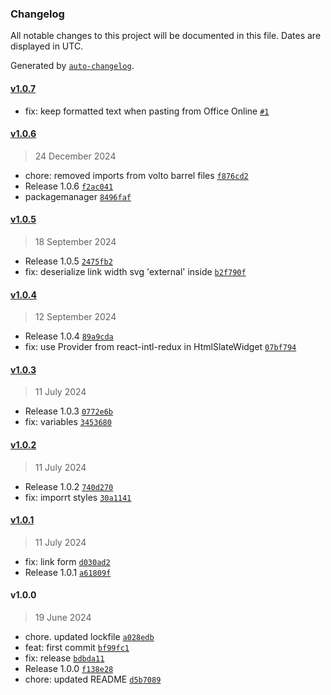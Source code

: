 ### Changelog

All notable changes to this project will be documented in this file. Dates are displayed in UTC.

Generated by [`auto-changelog`](https://github.com/CookPete/auto-changelog).

#### [v1.0.7](https://github.com/RedTurtle/volto-slate-italia/compare/v1.0.6...v1.0.7)

- fix: keep formatted text when pasting from Office Online [`#1`](https://github.com/RedTurtle/volto-slate-italia/pull/1)

#### [v1.0.6](https://github.com/RedTurtle/volto-slate-italia/compare/v1.0.5...v1.0.6)

> 24 December 2024

- chore: removed imports from volto barrel files [`f876cd2`](https://github.com/RedTurtle/volto-slate-italia/commit/f876cd257e31e1ffa7c8164eaaddc33b1c92faf6)
- Release 1.0.6 [`f2ac041`](https://github.com/RedTurtle/volto-slate-italia/commit/f2ac0411e4b2ad83d5aebe4b180d56e83a6a3132)
- packagemanager [`8496faf`](https://github.com/RedTurtle/volto-slate-italia/commit/8496faf0e992b4222030891a8d77be83388ad284)

#### [v1.0.5](https://github.com/RedTurtle/volto-slate-italia/compare/v1.0.4...v1.0.5)

> 18 September 2024

- Release 1.0.5 [`2475fb2`](https://github.com/RedTurtle/volto-slate-italia/commit/2475fb2dbd5388baba89788f3859f5399ed9e142)
- fix: deserialize link width svg 'external' inside [`b2f790f`](https://github.com/RedTurtle/volto-slate-italia/commit/b2f790f9428343fd6abe1ab13304da2950c56570)

#### [v1.0.4](https://github.com/RedTurtle/volto-slate-italia/compare/v1.0.3...v1.0.4)

> 12 September 2024

- Release 1.0.4 [`89a9cda`](https://github.com/RedTurtle/volto-slate-italia/commit/89a9cda5801b2fac9caa2ee5737792d38ef643ea)
- fix: use Provider from react-intl-redux in HtmlSlateWidget [`07bf794`](https://github.com/RedTurtle/volto-slate-italia/commit/07bf794f3b9585874a8daf5a8becfe21a6025f95)

#### [v1.0.3](https://github.com/RedTurtle/volto-slate-italia/compare/v1.0.2...v1.0.3)

> 11 July 2024

- Release 1.0.3 [`0772e6b`](https://github.com/RedTurtle/volto-slate-italia/commit/0772e6baed86cbcb90ad798c33950e9a0a098904)
- fix: variables [`3453680`](https://github.com/RedTurtle/volto-slate-italia/commit/3453680189b65b0705cdb6ca0587fa5e4fca81c0)

#### [v1.0.2](https://github.com/RedTurtle/volto-slate-italia/compare/v1.0.1...v1.0.2)

> 11 July 2024

- Release 1.0.2 [`740d270`](https://github.com/RedTurtle/volto-slate-italia/commit/740d270f5535e141b9d871de423aa06409413794)
- fix: imporrt styles [`30a1141`](https://github.com/RedTurtle/volto-slate-italia/commit/30a1141db72c2a88efe7fb4cf6973104db5cc81d)

#### [v1.0.1](https://github.com/RedTurtle/volto-slate-italia/compare/v1.0.0...v1.0.1)

> 11 July 2024

- fix: link form [`d030ad2`](https://github.com/RedTurtle/volto-slate-italia/commit/d030ad264ed6bf8b88a78a629c316b606cb90ffb)
- Release 1.0.1 [`a61809f`](https://github.com/RedTurtle/volto-slate-italia/commit/a61809fc65d32342e78dca6b2fc8f6436596988f)

#### v1.0.0

> 19 June 2024

- chore. updated lockfile [`a028edb`](https://github.com/RedTurtle/volto-slate-italia/commit/a028edbb07e407f59a8362aca38b404019a02cd0)
- feat: first commit [`bf99fc1`](https://github.com/RedTurtle/volto-slate-italia/commit/bf99fc1ef527899e12c3651a278cb67a8b2a3ddf)
- fix: release [`bdbda11`](https://github.com/RedTurtle/volto-slate-italia/commit/bdbda119cebb5dfa413cc28f6f1de339d9e2062b)
- Release 1.0.0 [`f138e28`](https://github.com/RedTurtle/volto-slate-italia/commit/f138e28cb52df2be1d6f1715c89f195188b77a0e)
- chore: updated README [`d5b7089`](https://github.com/RedTurtle/volto-slate-italia/commit/d5b7089ccef5da7f2816904c9ad78df75ebab09b)

